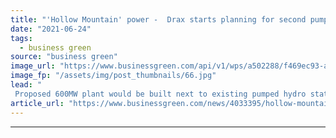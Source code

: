 ```yaml
---
title: "'Hollow Mountain' power -  Drax starts planning for second pumped hydro storage station inside Scottish peak"
date: "2021-06-24"
tags: 
  - business green
source: "business green"
image_url: "https://www.businessgreen.com/api/v1/wps/a502288/f469ec93-a0c4-4942-bdee-463c452880bb/4/Picture-2-Cruachan-Dam-185x114.jpg"
image_fp: "/assets/img/post_thumbnails/66.jpg"
lead: "
 Proposed 600MW plant would be built next to existing pumped hydro station inside Argyll’s highest mountain and help provide critical balancing services to grid ..."
article_url: "https://www.businessgreen.com/news/4033395/hollow-mountain-power-drax-starts-planning-pumped-hydro-storage-station-inside-scottish-peak"
---
```


---
